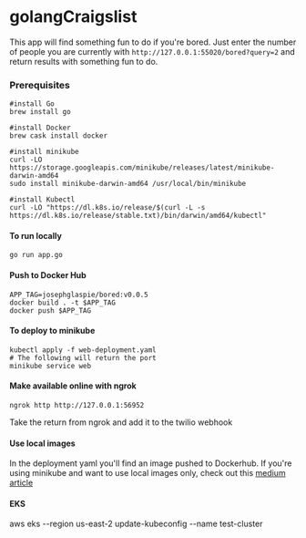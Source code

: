 # golangCraigslist

This app will find something fun to do if you're bored. Just enter the number of people you are currently with
`http://127.0.0.1:55020/bored?query=2` 
and return results with something fun to do.

### Prerequisites
```
#install Go
brew install go

#install Docker
brew cask install docker

#install minikube
curl -LO https://storage.googleapis.com/minikube/releases/latest/minikube-darwin-amd64
sudo install minikube-darwin-amd64 /usr/local/bin/minikube

#install Kubectl
curl -LO "https://dl.k8s.io/release/$(curl -L -s https://dl.k8s.io/release/stable.txt)/bin/darwin/amd64/kubectl"

```
#### To run locally

`go run app.go`

#### Push to Docker Hub
```
APP_TAG=josephglaspie/bored:v0.0.5
docker build . -t $APP_TAG
docker push $APP_TAG
```

#### To deploy to minikube
```
kubectl apply -f web-deployment.yaml
# The following will return the port
minikube service web 
```
#### Make available online with ngrok
```
ngrok http http://127.0.0.1:56952
```
Take the return from ngrok and add it to the twilio webhook

#### Use local images
In the deployment yaml you'll find  an image pushed to Dockerhub. If you're using minikube and 
want to use local images only, check out this [medium article](https://medium.com/swlh/how-to-run-locally-built-docker-images-in-kubernetes-b28fbc32cc1d) 

#### EKS
aws eks --region us-east-2 update-kubeconfig --name test-cluster
